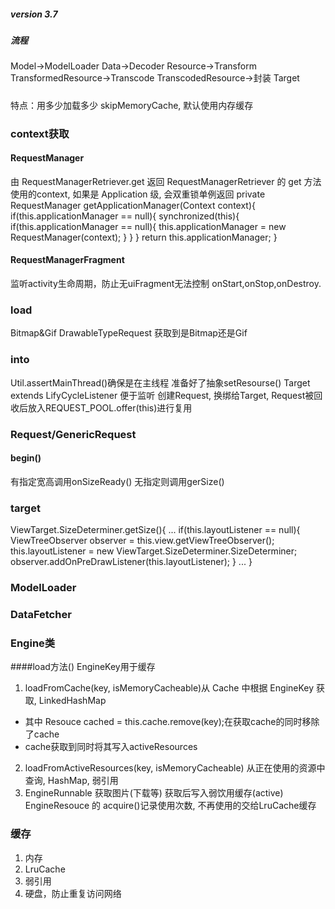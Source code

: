 ##### version 3.7
##### 流程
Model->ModelLoader
Data->Decoder
Resource->Transform
TransformedResource->Transcode
TranscodedResource->封装
Target

#####
 特点：用多少加载多少
 skipMemoryCache, 默认使用内存缓存

### context获取
#### RequestManager
由 RequestManagerRetriever.get 返回
RequestManagerRetriever 的 get 方法使用的context, 如果是 Application 级, 会双重锁单例返回
private RequestManager getApplicationManager(Context context){
  if(this.applicationManager == null){
    synchronized(this){
      if(this.applicationManager == null){
        this.applicationManager = new RequestManager(context);
      }
    }
  }
  return this.applicationManager;
}


#### RequestManagerFragment
监听activity生命周期，防止无uiFragment无法控制
onStart,onStop,onDestroy.

### load
Bitmap&Gif
DrawableTypeRequest 获取到是Bitmap还是Gif

### into
Util.assertMainThread()确保是在主线程
准备好了抽象setResourse()
Target extends LifyCycleListener 便于监听
创建Request, 换绑给Target, Request被回收后放入REQUEST_POOL.offer(this)进行复用

### Request/GenericRequest
#### begin()
有指定宽高调用onSizeReady()
无指定则调用gerSize()

### target
ViewTarget.SizeDeterminer.getSize(){
  ...
  if(this.layoutListener == null){
    ViewTreeObserver observer = this.view.getViewTreeObserver();
    this.layoutListener = new ViewTarget.SizeDeterminer.SizeDeterminer;
    observer.addOnPreDrawListener(this.layoutListener);
  }
  ...
}

### ModelLoader
### DataFetcher
### Engine类
####load方法()
EngineKey用于缓存
1. loadFromCache(key, isMemoryCacheable)从 Cache 中根据 EngineKey 获取, LinkedHashMap
  * 其中 Resouce cached = this.cache.remove(key);在获取cache的同时移除了cache
  * cache获取到同时将其写入activeResources
2. loadFromActiveResources(key, isMemoryCacheable) 从正在使用的资源中查询, HashMap, 弱引用
3. EngineRunnable 获取图片(下载等) 获取后写入弱饮用缓存(active)
EngineResouce 的 acquire()记录使用次数, 不再使用的交给LruCache缓存


### 缓存
1. 内存
  1. LruCache
  2. 弱引用
2. 硬盘，防止重复访问网络
